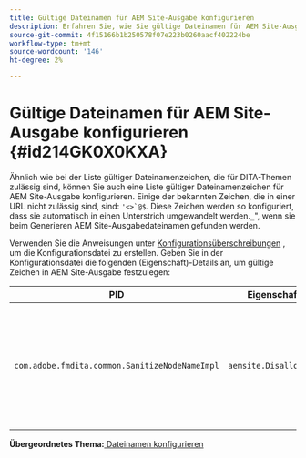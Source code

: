 ```yaml
---
title: Gültige Dateinamen für AEM Site-Ausgabe konfigurieren
description: Erfahren Sie, wie Sie gültige Dateinamen für AEM Site-Ausgabe konfigurieren.
source-git-commit: 4f15166b1b250578f07e223b0260aacf402224be
workflow-type: tm+mt
source-wordcount: '146'
ht-degree: 2%

---
```



# Gültige Dateinamen für AEM Site-Ausgabe konfigurieren {#id214GK0X0KXA}

Ähnlich wie bei der Liste gültiger Dateinamenzeichen, die für DITA-Themen zulässig sind, können Sie auch eine Liste gültiger Dateinamenzeichen für AEM Site-Ausgabe konfigurieren. Einige der bekannten Zeichen, die in einer URL nicht zulässig sind, sind: ``'<>`@$``. Diese Zeichen werden so konfiguriert, dass sie automatisch in einen Unterstrich umgewandelt werden.`_`&quot;, wenn sie beim Generieren AEM Site-Ausgabedateinamen gefunden werden.

Verwenden Sie die Anweisungen unter [Konfigurationsüberschreibungen](download-install-additional-config-override.md#) , um die Konfigurationsdatei zu erstellen. Geben Sie in der Konfigurationsdatei die folgenden \(Eigenschaft\)-Details an, um gültige Zeichen in AEM Site-Ausgabe festzulegen:

| PID | Eigenschaftenschlüssel | Eigenschaftswert |
|---|------------|--------------|
| `com.adobe.fmdita.common.SanitizeNodeNameImpl` | `aemsite.DisallowedFileNameChars` | Fügen Sie Zeichen hinzu, die Sie durch einen Unterstrich in den Namen der AEM Site-Ausgabedateien ersetzen möchten. <br> **Standardwert**: ``'<\>\`@$`` |

**Übergeordnetes Thema:**[ Dateinamen konfigurieren](conf-file-names.md)

